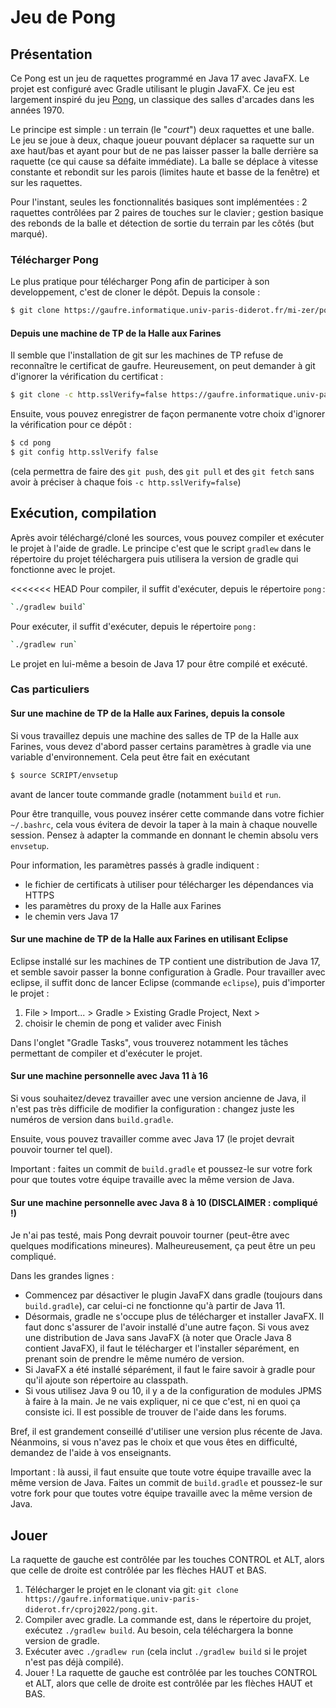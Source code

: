# Jeu de Pong

## Présentation

Ce Pong est un jeu de raquettes programmé en Java 17 avec JavaFX. Le projet est configuré avec Gradle utilisant le plugin JavaFX. Ce jeu est largement inspiré du jeu [Pong](https://fr.wikipedia.org/wiki/Pong), un classique des salles d'arcades dans les années 1970.

Le principe est simple : un terrain (le "*court*") deux raquettes et une balle. Le jeu se joue à deux, chaque joueur pouvant déplacer sa raquette sur un axe haut/bas et ayant pour but de ne pas laisser passer la balle derrière sa raquette (ce qui cause sa défaite immédiate). La balle se déplace à vitesse constante et rebondit sur les parois (limites haute et basse de la fenêtre) et sur les raquettes.

Pour l'instant, seules les fonctionnalités basiques sont implémentées : 2 raquettes contrôlées par 2 paires de touches sur le clavier ; gestion basique des rebonds de la balle et détection de sortie du terrain par les côtés (but marqué).


### Télécharger Pong

Le plus pratique pour télécharger Pong afin de participer à son developpement, c'est de cloner le dépôt. Depuis la console :

```bash
$ git clone https://gaufre.informatique.univ-paris-diderot.fr/mi-zer/pong
```

#### Depuis une machine de TP de la Halle aux Farines

Il semble que l'installation de git sur les machines de TP refuse de reconnaître le certificat de gaufre. Heureusement, on peut demander à git d'ignorer la vérification du certificat :


```bash
$ git clone -c http.sslVerify=false https://gaufre.informatique.univ-paris-diderot.fr/mi-zer/pong
```

Ensuite, vous pouvez enregistrer de façon permanente votre choix d'ignorer la vérification pour ce dépôt :

```bash
$ cd pong
$ git config http.sslVerify false
```
(cela permettra de faire des `git push`, des `git pull` et des `git fetch` sans avoir à préciser à chaque fois `-c http.sslVerify=false`)
## Exécution, compilation

Après avoir téléchargé/cloné les sources, vous pouvez compiler et exécuter le projet à l'aide de gradle.
Le principe c'est que le script `gradlew` dans le répertoire du projet téléchargera puis utilisera la version de gradle qui fonctionne avec le projet.

<<<<<<< HEAD
Pour compiler, il suffit d'exécuter, depuis le répertoire `pong` :

```bash
`./gradlew build`
```

Pour exécuter, il suffit d'exécuter, depuis le répertoire `pong` :

```bash
`./gradlew run`
```



Le projet en lui-même a besoin de Java 17 pour être compilé et exécuté.
### Cas particuliers

#### Sur une machine de TP de la Halle aux Farines, depuis la console

Si vous travaillez depuis une machine des salles de TP de la Halle aux Farines, vous devez d'abord passer certains paramètres à gradle via une variable d'environnement. Cela peut être fait en exécutant 

```bash
$ source SCRIPT/envsetup
```

avant de lancer toute commande gradle (notamment `build` et `run`.

Pour être tranquille, vous pouvez insérer cette commande dans votre fichier `~/.bashrc`, cela vous évitera de devoir la taper à la main à chaque nouvelle session. Pensez à adapter la commande en donnant le chemin absolu vers `envsetup`.

Pour information, les paramètres passés à gradle indiquent :

- le fichier de certificats à utiliser pour télécharger les dépendances via HTTPS
- les paramètres du proxy de la Halle aux Farines
- le chemin vers Java 17

#### Sur une machine de TP de la Halle aux Farines en utilisant Eclipse

Eclipse installé sur les machines de TP contient une distribution de Java 17, et semble savoir passer la bonne configuration à Gradle. Pour travailler avec eclipse, il suffit donc de lancer Eclipse (commande `eclipse`), puis d'importer le projet :

1. File > Import... > Gradle > Existing Gradle Project, Next >
2. choisir le chemin de pong et valider avec Finish

Dans l'onglet "Gradle Tasks", vous trouverez notamment les tâches permettant de compiler et d'exécuter le projet.

#### Sur une machine personnelle avec Java 11 à 16

Si vous souhaitez/devez travailler avec une version ancienne de Java, il n'est pas très difficile de modifier la configuration : changez juste les numéros de version dans `build.gradle`.

Ensuite, vous pouvez travailler comme avec Java 17 (le projet devrait pouvoir tourner tel quel).

Important : faites un commit de `build.gradle` et poussez-le sur votre fork pour que toutes votre équipe travaille avec la même version de Java.

#### Sur une machine personnelle avec Java 8 à 10 (DISCLAIMER : compliqué !)

Je n'ai pas testé, mais Pong devrait pouvoir tourner (peut-être avec quelques modifications mineures). Malheureusement, ça peut être un peu compliqué.

Dans les grandes lignes :

- Commencez par désactiver le plugin JavaFX dans gradle (toujours dans `build.gradle`), car celui-ci ne fonctionne qu'à partir de Java 11. 
- Désormais, gradle ne s'occupe plus de télécharger et installer JavaFX. Il faut donc s'assurer de l'avoir installé d'une autre façon. Si vous avez une distribution de Java sans JavaFX (à noter que Oracle Java 8 contient JavaFX), il faut le télécharger et l'installer séparément, en prenant soin de prendre le même numéro de version.
- Si JavaFX a été installé séparément, il faut le faire savoir à gradle pour qu'il ajoute son répertoire au classpath.
- Si vous utilisez Java 9 ou 10, il y a de la configuration de modules JPMS à faire à la main. Je ne vais expliquer, ni ce que c'est, ni en quoi ça consiste ici. Il est possible de trouver de l'aide dans les forums.

Bref, il est grandement conseillé d'utiliser une version plus récente de Java. Néanmoins, si vous n'avez pas le choix et que vous êtes en difficulté, demandez de l'aide à vos enseignants.

Important : là aussi, il faut ensuite que toute votre équipe travaille avec la même version de Java. Faites un commit de `build.gradle` et poussez-le sur votre fork pour que toutes votre équipe travaille avec la même version de Java.

## Jouer

La raquette de gauche est contrôlée par les touches CONTROL et ALT, alors que celle de droite est contrôlée par les flèches HAUT et BAS.

1. Télécharger le projet en le clonant via git: `git clone https://gaufre.informatique.univ-paris-diderot.fr/cproj2022/pong.git`.
2. Compiler avec gradle. La commande est, dans le répertoire du projet, exécutez `./gradlew build`. Au besoin, cela téléchargera la bonne version de gradle.
3. Exécuter avec `./gradlew run` (cela inclut `./gradlew build` si le projet n'est pas déjà compilé).
4. Jouer ! La raquette de gauche est contrôlée par les touches CONTROL et ALT, alors que celle de droite est contrôlée par les flèches HAUT et BAS.
